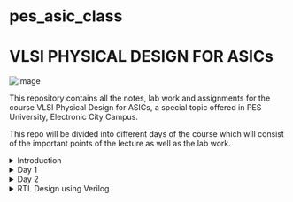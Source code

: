 # pes_asic_class
# VLSI PHYSICAL DESIGN FOR ASICs

![image](https://github.com/VardhanSuroshi/pes_asic_class/assets/132068498/33403244-c9dd-4aef-a022-da52e2eef51c)

This repository contains all the notes, lab work and assignments for the course VLSI Physical Design for ASICs, a special topic offered in PES University, Electronic City Campus.

This repo will be divided into different days of the course which will consist of the important points of the lecture as well as the lab work.

<details> <summary>
  Introduction
</summary>
  
  ## Lecture 1
In order to run a C Program on an hardware chip we need to follow the following steps :
* The C program is first compiled and converted to an assembly language program(hexadecimal), we use the RISCV ISA for this course.
* This assembly language program is further converted into a machine language (binary) program.
* This RISCV specifications need to be implemented using a Hardware Descriptive Language (HDL) and an RTL is generated
* The RTL is then intgrated with the hardware and the required output is generated.
  
[![Screenshot-from-2023-08-20-21-11-59.png](https://i.postimg.cc/4xwtTFSL/Screenshot-from-2023-08-20-21-11-59.png)](https://postimg.cc/nXjM4TZB)

## Lecture 2

Application software --> Operating System --> Compiler --> Assembler --> Hardware 

Compiler converts the C program to assembly level program which consists of instructions in the form of .exe file. These instructions act as an abstract interface between the C program and the hardware, it is called Instruction Set Architecture (ISA). (PART 1 OF THE COURSE)

The instruction set is taken into account and a corresponding HDL code is written for it which when synthesized gives us a Gate Level RTL netlist, the physical design implementation of the netlist is created which gives us the layout of the hardware. (PART 2 OF THE COURSE)

</details>

<details><summary> 
	Day 1
</summary>
	
## Lecture 4

### C program to find sum of n natural numbers:
```#include<stdio.h>

int main() 
{
	int i, sum=0, n=15;
	for (i=1 ; i <=n; ++i)
	{
		sum +=i;
	}
	printf("sum of numbers from 1 to %d = %d\n", n, sum);
	return 0;
}

```
### RESULT : 
[![Screenshot-from-2023-08-20-22-27-51.png](https://i.postimg.cc/NF6vq2B1/Screenshot-from-2023-08-20-22-27-51.png)](https://postimg.cc/64pmC373)

## Lecture 5

For compiling our C program using a RISC V GCC compiler, we will use the following command on the terminal. 

```riscv64-unknown-elf-gcc -O1 -mabi=lp64 -march=rv64i -o sum1ton.o sum1ton.c```

lp => long pointer
march => the architecture to be used which in this case is risc v 64 

In order to find the assembly level code for our C program we will run the following command on the terminal.

```riscv64-unknown-elf-objdump -d sum1ton.o | less```

we will then find main from the bunch of hexadecimal code.

[![Screenshot-from-2023-08-21-15-06-26.png](https://i.postimg.cc/QMdGPYrr/Screenshot-from-2023-08-21-15-06-26.png)](https://postimg.cc/v4kNxzBP)

We can see that there are 13 instruction under the main branch. 

Now we are going to compare the number of instructions under main when we run a different command on the terminal.

```riscv64-unknown-elf-gcc -Ofast -mabi=lp64 -march=rv64i -o sum1ton.o sum1ton.c```

Just as we did before, we need to find the assembly level code for our program for which we will run deassmble command again.

```riscv64-unknown-elf-objdump -d sum1ton.o | less```

[![Screenshot-from-2023-08-21-15-29-04.png](https://i.postimg.cc/DwGsbhjx/Screenshot-from-2023-08-21-15-29-04.png)](https://postimg.cc/k2nDk0dS)

We notice that there are 12 instructions in the main branch.

Hence, we can conclude that using Ofast instead of O1 reduces the number of instructions generated.

## Lecture 6

To run the C program on a RISC V compiler we use enter the following command on the terminal.

```spike pk sum1ton.o```

[![Screenshot-from-2023-08-21-15-49-41.png](https://i.postimg.cc/tJrNRHR9/Screenshot-from-2023-08-21-15-49-41.png)](https://postimg.cc/rRrrg3tH)

In the above screenshot, we have run the C program using both gcc compiler as well as RISC V compiler and we can conclude that we get the same result in both the cases.

In order to debug in spike we use the command :

```spike -d pk sum1ton.o```

If we want our Program Counter to run till a certain instruction at 100b0 after which we want to run it manually we run the following command 

```until pc 0 100b0```

The instruction at 100b(lui a2,0x1) will change the value at register a2. The following screenshot shows the value in reg a2 before and after the execution of the instruction at the address 100b0.

[![Screenshot-from-2023-08-21-16-07-10.png](https://i.postimg.cc/KvsvBc0t/Screenshot-from-2023-08-21-16-07-10.png)](https://postimg.cc/dLrYKFP0)

Hence, we can say that the value in register a2 is changed.

Similarly if we run the next command we load an immediate value of 21 into the register a0 ( lui a0,0x21)

[![Screenshot-from-2023-08-21-16-11-17.png](https://i.postimg.cc/DyYL0TsM/Screenshot-from-2023-08-21-16-11-17.png)](https://postimg.cc/ykckp2Lm)

The next command is (addi sp, sp, -16) to notice the changes in the value stored in the stack pointer (sp) we will first find the value in the stack pointer before execution of the instruction and then again find the value in it after the exectution of the instruction.

[![Screenshot-from-2023-08-21-16-17-24.png](https://i.postimg.cc/qB2QYgPx/Screenshot-from-2023-08-21-16-17-24.png)](https://postimg.cc/6T5d4658)

(-16) is in decimal form which when converted to hexadecimal form gives (-10), we notice a difference of 10 in the addresss stored in stack pointer before and after the exectuion of the instruction further proving our point.

## Lecture 7

Humans understand decimal numbers and computers understand binary numbers, we need an interface or technique to convert decimal numbers to binary and vice versa. 

Basic RISC V keywords :
* double word (dw) : 64 bit binary values
* word (w) : 32 bit binary values
* byte (b) : 8 bit binary values

Using 2 bits we can represent only 4 numbers (0,1,2,3) in binary form.

Using 3 bits we can represent 7 numbers in binary form.

Using 4 bits we can represent 15 numbers in binary form.

Using 64 bits we can represent (2^64 - 1) unsigned positive numbers in binary form.

In case of 64 bit binary number, we multiply the LSB with 2^0 and keep multiplying each digit by 2^n where n increases from 0 to 64 ( MSB being multiplied 2^64) all of this is added and a decimal number is produced.

Range of numbers in RV64 


[![Screenshot-from-2023-08-21-20-53-50.png](https://i.postimg.cc/tRFk2Jdp/Screenshot-from-2023-08-21-20-53-50.png)](https://postimg.cc/xqTLd0F4)

## Lecture 8 

We use two's complement representation to represent negative numbers, i.e. given a decimal number with a negative sign, we convert it to its binary form invert all the bits and add 1. This represents negative number.

For positive numbers, the MSB is 0.
For negative numbers, the MSB is 1.

Finiding the decimal form of a signed binary number is similar to that of unsigned binary number just that the MSB will be multiplied with (-2^63) and added to the rest.

Or you can do reverse of two's component.

Range is (0 to 2^63-1) positive numbers and -1 to -2^63 in negative numbers.

## Lecture 9 

To find max value of unsigned long long int (double word), we use the following code:

```
#include<stdio.h>
#include<math.h>
int main()
{
unsigned long long int max = (unsigned long long int) (pow(2,64)-1);
printf("highest number represented by unsigned long long int is %llu\n", max);
return 0;
}
```


If we run the above program using riscv gcc compiler we get the following result 

[![Screenshot-from-2023-08-21-21-44-56.png](https://i.postimg.cc/B6KKqJxJ/Screenshot-from-2023-08-21-21-44-56.png)](https://postimg.cc/phPTCbGS)

Similarly when we change the assigned unsigned long long int to a negative number and run the above code we get the result as 0.

C Program to find the maximum and minimum value of signed numbers

```
#include<stdio.h>
#include<math.h>
int main()
{
long long int max = (long long int) (pow(2,63)-1);
long long int min = (long long int) (pow(2,63)*(-1));
printf("max signed long long int is %lld\n", max);
printf("min signed long long int is %lld\n", min);
return 0;
}
```

[![Screenshot-from-2023-08-21-21-59-12.png](https://i.postimg.cc/3xv9cQqQ/Screenshot-from-2023-08-21-21-59-12.png)](https://postimg.cc/qNp8NS01)

</details>

<details> <summary> Day 2</summary>

## Lecture 10:

In order to write an application software we need to write a program using standard libraries, the interface between these two is called API (application program interface). The interface between the operating system and the assembly level code is called as ISA ( instruction set architecture). In order for the user to access this assembly level code directly we use system calles this system call is called APPLICATION BINARY INTERFACE (ABI).

ABI accesses the system via registers.

IN riscv32 there are 32, 32 bit registers and in risv64 there are 32, 64 bit registers.

## Labwork for Day 2

In this lab we re wrote the sum of n natural numbers C program in ASM language using ABI and check if we still get the same result.

[![Screenshot-from-2023-08-21-22-36-13.png](https://i.postimg.cc/XvnYXFtH/Screenshot-from-2023-08-21-22-36-13.png)](https://postimg.cc/ZWDSM9bp)

### C Program for sum from 1 to 9

```
#include<stdio.h>

extern int load(int x, int y);

int main(){
	int result = 0;
	int count = 9;
	result = load(0x0, count+1);
	printf("sum of numbers from 1 to %d is %d\n", count, result);
}
```
### Assembly level program

```
.section .text
.global load
.type load, @function

load:
	add a4, a0, zero
	add a2, a0, a1
	add a3, a0, zero
loop:	add a4, a3, a4
	addi a3, a3, 1
	blt a3, a2, loop
	add a0, a4, zero
	ret
```

## Simulation Result 

[![Screenshot-from-2023-08-21-22-53-17.png](https://i.postimg.cc/sXrnSf3g/Screenshot-from-2023-08-21-22-53-17.png)](https://postimg.cc/4KWbRgKD)

 </details>

<details><summary> 
	RTL Design using Verilog 
</summary>

<details><summary> Day 1 </summary>

#### Design:

A single or a set of verilog code which is written in order meet certain requirement functionalities.

#### Test Bench:

Pieces of code which are written in order to check if our design code meets the requirement and how accurately it performs its functionalities.

#### Simulator:

A simulator checks the RTL design's adherence to a particular spec with the help of a test bench. eg: IVERILOG is the simulator we are using for this course.

How does a simulator work ?

A simulator checks for the change in inputs and evaluates the corresponding change in its output.

### Simulation flow in iverilog 

Both the design code and the testbench code is fed to iverilog which is our simulator in this case and this simulator checks for changes in input and output is generated, this output will bein the form of a value change dump (vcd) format file, this vcd file is viewed using a gtkwave.

# LAB 1

Create a directory called vsd using ``` mkdir vsd ```.

In that directory git clone the following repoistory ``` git clone https://github.com/kunalg123/sky130RTLDesignAndSynthesisWorkshop.git```

``` my_lib``` -> contains all the library files. It has two folders 
* lib which contains sky130 standard cell library. ( used for syntesis)
* verilog_model which contains all the standard cell verilog models


```verilog_files``` contaisn all the source files which we will be using for lab

[![Screenshot-from-2023-08-27-16-53-05.png](https://i.postimg.cc/28xnwpgp/Screenshot-from-2023-08-27-16-53-05.png)](https://postimg.cc/svvBjLVK)


# LAB 2

Commands used :

``` cd vsd ```

``` cd sky130RTLDesignAndSynthesisWorkshop ```

``` cd verilog_file ```

``` iverilog good_mux.v tb_good_mux.v ```

``` ./a.out ```

``` gtkwave tb_good_mux.vcd ```


[![Screenshot-from-2023-08-27-17-09-57.png](https://i.postimg.cc/yNGdPnVC/Screenshot-from-2023-08-27-17-09-57.png)](https://postimg.cc/bGQpYxDm)

[![Screenshot-from-2023-08-27-17-09-25.png](https://i.postimg.cc/SRkp7zzp/Screenshot-from-2023-08-27-17-09-25.png)](https://postimg.cc/r0nbqsJh)

### Codes in the source files we just ran:

##### Design code

[![Screenshot-from-2023-08-27-17-22-31.png](https://i.postimg.cc/Gm6708xw/Screenshot-from-2023-08-27-17-22-31.png)](https://postimg.cc/YvffYSPb)

##### Test bench code

[![Screenshot-from-2023-08-27-17-22-09.png](https://i.postimg.cc/3wpL38ty/Screenshot-from-2023-08-27-17-22-09.png)](https://postimg.cc/R3S1RB59)


#### Synthesizer
 Yosys is the synthesizer tool used for converting RTL to netlist( representation of the design in terms of the standard cells in .lib)

```  read_verilog ``` is used to for reading the design code.

``` read_liberty ``` used to read the .lib file.

``` write_verilog ``` to write the netlist file.

##### Verifying the netlist generated

We give the netlist file and the testbench file into the iverilog simulator and a vcd file is generator and the output waveform is generated in gtkwave and this waveform should be same as the output waveform of the rtl.


### Logic Synthesis

Behavioural representation of required specifications which is written in verilog HDL language is called as *RTL DESIGN*. RTL to gatelevel transistion is called as Synthesis, this gatelevel synthesis file is called as a netlist. We use .lib for this conversion, .lib consists of all the basic gates like AND, OR , NOT etc.

#### Why do we need different flavors of basic gates ?

In order to make our circuit faster we need the clock frequency to be HIGH, for that we need the time period of the clock to be low and the time period of clock depends on various factors like propogation delay of combinational logic, clock to q delay , setup delay ( in case of flip flops ) and various other delays depending upon the components used. 

This brings a question to our mind that why do we need slow cells at all ?

As we now know that we need faster cells in order to adjust the time period of the clock as low as possible, similarly we need to hold time to prevent hold time issues which again depends on the delays of the components used.

#### Faster vs slower cells

* The digital circuit depends on capacitance.
* Faster charging or discharging of capacitor => Lesser cell delay => we require wide transisters => more power and area consumption.
* More cell delay => narrow transistors => less power and area consumption.

Hence, its always a trade-off when it comes to speed vs power and area and we need to guide the synthesizer in such a way that is optimum for our logic circuits based on our constraints.

# LAB 3

To go to the required directory where all our source files are there, we use the following command :

``` cd vsd sky130RTLDesignAndSynthesisWorkshop verilog_files ``` 

To start yosys (our synthesizer) just type ``` yosys ``` and yosys promt is generated.

For reading the library : ``` read_liberty -lib ../lib/sky130_fd_sc_hd__tt_025C_1v80.lib ```

For reading the design ``` read_verilog good_mux.v ```

[![Screenshot-from-2023-08-28-15-01-03.png](https://i.postimg.cc/fb9JyKfd/Screenshot-from-2023-08-28-15-01-03.png)](https://postimg.cc/NyQgPRVG)

For synthesizing a design : ``` synth -top good_mux ```

[![Screenshot-from-2023-08-28-15-02-13.png](https://i.postimg.cc/DZNj67bH/Screenshot-from-2023-08-28-15-02-13.png)](https://postimg.cc/zbnFXZ7F)


For generating netlist : ``` abc -liberty ../lib/sky130_fd_sc_hd__tt_025C_1v80.lib ```

[![Screenshot-from-2023-08-28-15-03-15.png](https://i.postimg.cc/fT8KfznK/Screenshot-from-2023-08-28-15-03-15.png)](https://postimg.cc/rKtx8Lp0)

Type ``` show ``` in order to see the netlist pictorically 

[![Screenshot-from-2023-08-28-15-05-21.png](https://i.postimg.cc/pLxmr81c/Screenshot-from-2023-08-28-15-05-21.png)](https://postimg.cc/ykQ1rJK0)

To see the netlist code  : ``` gvim good_mux_netlist.v ```

[![Screenshot-from-2023-08-28-15-18-30.png](https://i.postimg.cc/85Lr5SVM/Screenshot-from-2023-08-28-15-18-30.png)](https://postimg.cc/JD4h6S0z)


</details>


<details><summary> DAY 2 </summary>

# LAB 4

To view the contents in .lib : ``` gvim ../lib/sky130_fd_sc_hd__tt_025C_1v80.lib ```

[![Screenshot-from-2023-08-28-15-39-59.png](https://i.postimg.cc/MGFDCR7H/Screenshot-from-2023-08-28-15-39-59.png)](https://postimg.cc/5H8LvXkW)

The first line in this is the name of the library : ``` library ("sky130_fd_sc_hd__tt_025C_1v80") ```

``` tt ```  => indicates variations due to process and here it indicates Typical Process.

``` 025C ``` => indicates the variations due to temperatures where the silicon will be used.

``` 1v80 ``` => indicates the variations due to the voltage levels where the silicon will be incorporated.

We compare the delay, power and area consumptions of 3 different types of AND gate.


# LAB 5

We will be looking at a module called as multiple_module in the verilog_files directory itself. To access the module file we use the following command.

``` gvim multiple_modules.v ```


And we get the source file of multiple_module.v which contains a simple OR gate as the first submodule and a simple AND gate as the second submodule, a module called multiple_module connects these two.


[![Screenshot-from-2023-08-28-16-02-42.png](https://i.postimg.cc/vTjYVG63/Screenshot-from-2023-08-28-16-02-42.png)](https://postimg.cc/30XQM51v)

Using ``` read_verilog multiple_modules.v ``` and ``` synth -top multiple_modules ``` , we get the following report.

[![Screenshot-from-2023-08-28-16-10-31.png](https://i.postimg.cc/qMyYHkv0/Screenshot-from-2023-08-28-16-10-31.png)](https://postimg.cc/KRcQnhTs)

generate netlist using : ``` abc -liberty ../lib/sky130_fd_sc_hd__tt_025C_1v80.lib```

 use ``` show multiple_modules ``` in order to see the netlist pictorically.

 [![Screenshot-from-2023-08-28-16-16-02.png](https://i.postimg.cc/3x6nkVR9/Screenshot-from-2023-08-28-16-16-02.png)](https://postimg.cc/yDmF5f0S)

 Ideally we are expected to see , an AND gate and an OR gate here but we see U1 and U2 instead this shows that this is a hierarchial model.

 ``` write_verilog -noattr multiple_modules_hier.v ```

``` !gvim multiple_modules_hier.v ```

[![Screenshot-from-2023-08-28-16-25-20.png](https://i.postimg.cc/pX6ntnq5/Screenshot-from-2023-08-28-16-25-20.png)](https://postimg.cc/HVbLwjGT)


### Flattened model :
 * Opposite of hierarchal model
 * The modular organization is not preserved.
 * All the modules and the submodules will be flattened out into *ONE* single module.

   ```read_liberty -lib ../lib/sky130_fd_sc_hd__tt_025C_1v80.lib```
   
   ```read_verilog multiple_modules.v```

   ```synth -top multiple_modules```

   ```abc -liberty ../lib/sky130_fd_sc_hd__tt_025C_1v80.lib```

   ``` flatten ``` to write out a flattened netlist.

   ``` show ```


   [![Screenshot-from-2023-08-28-16-33-24.png](https://i.postimg.cc/13YG3jBB/Screenshot-from-2023-08-28-16-33-24.png)](https://postimg.cc/tsWZrDLn)

 ``` write_verilog -noattr multiple_modules_flat.v ```

``` !gvim multiple_modules_flat.v ```

[![Screenshot-from-2023-08-28-16-37-14.png](https://i.postimg.cc/63H2M7P0/Screenshot-from-2023-08-28-16-37-14.png)](https://postimg.cc/phFLTdRh)


# FLOPS

Each combinational circuit has a certain propgation delay, this propogation delay tends to cause glitches. These glitches can sometimes be ignored but as and when the number of combinational circuit block increases these glitches tend to become a bigger problem. That is when we use flip flops. FF is a sequential circuit whose output Q doesnt change unless clock edge occurs. This means that even if input of FF is glitching the output generated will be stable which acts as a stable input for the next block of combinational circuit block.


# LAB 6

## asynchronous reset on gtk wave 

```iverilog dff_asyncres.v tb_dff_asyncres.v```

```./a.out```

```gtkwave tb_dff_asyncres.vcd ```

[![Screenshot-from-2023-09-02-08-58-42.png](https://i.postimg.cc/gkKBTxtZ/Screenshot-from-2023-09-02-08-58-42.png)](https://postimg.cc/ykkPJ8H1)

when asyncres goes LOW, there is no immediate change in the output q, q waits for the pos edge of the clock in order to change after which the output q depends on the changes in input d and the pos edge of the clock.

[![Screenshot-from-2023-09-02-09-06-35.png](https://i.postimg.cc/SRbkDnTP/Screenshot-from-2023-09-02-09-06-35.png)](https://postimg.cc/Ppygq5kb)


Similarly, when asyncres again goes HIGH, the output q does not depend on the pos edge of the clock or the input d, it automatically goes LOW and stays there until there is a change in asyncres.

[![Screenshot-from-2023-09-02-09-06-35.png](https://i.postimg.cc/SRbkDnTP/Screenshot-from-2023-09-02-09-06-35.png)](https://postimg.cc/Ppygq5kb)

In this code we can see that, the waveform generated in gtkwave coincides with the code written. 

* ```  if(asyncres) q<=0 ```
This makes the output q go *LOW* everytime asyncres is *HIGH*.


* ``` else q<=d; ```
This makes the output q follow d at every pos edge of clock when asyncres is *LOW*.

### Synthesis 

``` yosys ```

``` read_liberty -lib ../lib/sky130_fd_sc_hd__tt_025C_1v80.lib ```

``` read_verilog dff_asyncres.v ```

``` synth -top dff_asyncres ```

``` dfflibmap -liberty ../lib/sky130_fd_sc_hd__tt_025C_1v80.lib ```  dfflibmap is a keyword for d flip flops.

``` abc -liberty ../lib/sky130_fd_sc_hd__tt_025C_1v80.lib ```

``` show ```

[![Screenshot-from-2023-09-02-10-30-21.png](https://i.postimg.cc/0jS0DyrZ/Screenshot-from-2023-09-02-10-30-21.png)](https://postimg.cc/K3ZTyFPg)



## Asynchronous set on gtk wave 

``` iverilog dff_async_set.v tb_dff_async_set.v ```

``` ./a.out ```

``` gtkwave tb_dff_async_set.vcd ```

[![Screenshot-from-2023-09-02-09-25-03.png](https://i.postimg.cc/W3YTc91Q/Screenshot-from-2023-09-02-09-25-03.png)](https://postimg.cc/dkCz8jdB)

when async_set goes LOW, there is no immediate change in the output q, q waits for the pos edge of the clock in order to change after which the output q depends on the changes in input d and the pos edge of the clock.

[![Screenshot-from-2023-09-02-09-27-41.png](https://i.postimg.cc/Kc7CTpbF/Screenshot-from-2023-09-02-09-27-41.png)](https://postimg.cc/5j0Pd3jk)


Similarly, when async_set again goes HIGH, the output q does not depend on the pos edge of the clock or the input d, it automatically goes HIGH and stays there until there is a change in async_set.

[![Screenshot-from-2023-09-02-09-29-50.png](https://i.postimg.cc/wMx2LV5T/Screenshot-from-2023-09-02-09-29-50.png)](https://postimg.cc/gX53P3Bf)

In this code we can see that, the waveform generated in gtkwave coincides with the code written. 

* ```  if(async_set) q<=1 ```
This makes the output q go *HIGH* everytime async_set is *HIGH*.


* ``` else q<=d; ```
This makes the output q follow d at every pos edge of clock when async_set is *LOW*.

### Synthesis

Use the same commands with a different module name as done in asynchronous reset flip flop synthesis and we get the following netlist.

[![Screenshot-from-2023-09-02-10-36-11.png](https://i.postimg.cc/vTx3hv2r/Screenshot-from-2023-09-02-10-36-11.png)](https://postimg.cc/m1RY27sk)




## Synchronous reset on gtk wave 

``` iverilog dff_syncres.v tb_dff_syncres.v ```

``` ./a.out ```

``` gtkwave tb_dff_syncres.vcd ```


[![Screenshot-from-2023-09-02-09-58-53.png](https://i.postimg.cc/vBmTFxbS/Screenshot-from-2023-09-02-09-58-53.png)](https://postimg.cc/KKdxtzKn)

When sync_reset goes HIGH, output q doesnt immediately go LOW as it did in async reset flip flop, contrastingly it actually waits for the pos edge of clock in order for the output q to go low (does not depend on d).


[![Screenshot-from-2023-09-02-10-05-19.png](https://i.postimg.cc/k4jcqS8V/Screenshot-from-2023-09-02-10-05-19.png)](https://postimg.cc/DJXsc8xF)

When sync_reset goes LOW, the output q waits for the pos edge of the clock in order to follow the input d.


[![Screenshot-from-2023-09-02-10-09-14.png](https://i.postimg.cc/65ZSw969/Screenshot-from-2023-09-02-10-09-14.png)](https://postimg.cc/pp2kJMn7)

This code shows that we go into the always block and check the condition/ value of sync_res only and only if there is a posedge of clock which means that all the changes of output q only happens where there is a pos edge of clock even though changes in reset might happen at a diff time, the output q waits for the pos edge of clock in order to show any changes.

### Synthesis 

Use the same commands with a different module name as done in asynchronous reset flip flop synthesis and we get the following netlist.

[![Screenshot-from-2023-09-02-10-44-41.png](https://i.postimg.cc/FHYCHNVW/Screenshot-from-2023-09-02-10-44-41.png)](https://postimg.cc/FYQVPtq3)


# LAB 7

## mult_2

``` gvim mult_2.v ```

[![Screenshot-from-2023-09-02-10-57-17.png](https://i.postimg.cc/mgr3bjBT/Screenshot-from-2023-09-02-10-57-17.png)](https://postimg.cc/F72kpjY6)

When we write the truth table for the following code, we realise that in order to multiply any number by 2, we can just use a logical left shift operator (append the number with 1'b0) instead of using a multiplier.

``` yosys ```

``` read_liberty -lib ../lib/sky130_fd_sc_hd__tt_025C_1v80.lib ```

``` read_verilog mult_2.v ```

``` synth -top mul2 ```

[![Screenshot-from-2023-09-02-11-01-35.png](https://i.postimg.cc/43PTzXj6/Screenshot-from-2023-09-02-11-01-35.png)](https://postimg.cc/CZRt0ph5)

As there are no memory, no cells used. We can skip the abc command and directly type ``` show ```.

[![Screenshot-from-2023-09-02-11-02-55.png](https://i.postimg.cc/7YSP5rPV/Screenshot-from-2023-09-02-11-02-55.png)](https://postimg.cc/mt2WnqHz)


## mult_8

``` gvim mult_8.v ```

[![Screenshot-from-2023-09-02-11-23-01.png](https://i.postimg.cc/W419Lcb8/Screenshot-from-2023-09-02-11-23-01.png)](https://postimg.cc/LJGkL7Pg)

The output is multiplied by 9 and not 8 in this , because a(8+1) = (a*8 + a*1).

use the same commands as the previous mult_2.v and the following is generated.

[![Screenshot-from-2023-09-02-11-27-24.png](https://i.postimg.cc/DwLWvSmy/Screenshot-from-2023-09-02-11-27-24.png)](https://postimg.cc/QFNNSxpR)

``` write_verilog -noattr mult8_net.v ```

``` !gvim mult8_net.v ```

[![Screenshot-from-2023-09-02-11-31-21.png](https://i.postimg.cc/65YKdwSL/Screenshot-from-2023-09-02-11-31-21.png)](https://postimg.cc/svQbzF3v)


</details>


<details><summary> DAY 3 </summary>  


</details>
</details>
